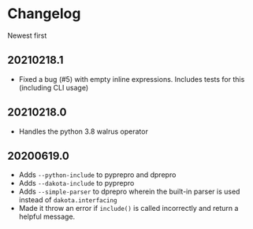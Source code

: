 # Changelog

Newest first

## 20210218.1

* Fixed a bug (#5) with empty inline expressions. Includes tests for this (including CLI usage)

## 20210218.0

* Handles the python 3.8 walrus operator

## 20200619.0

* Adds `--python-include` to pyprepro and dprepro
* Adds `--dakota-include` to pyprepro
* Adds `--simple-parser` to dprepro wherein the built-in parser is used instead of `dakota.interfacing`
* Made it throw an error if `include()` is called incorrectly and return a helpful message. 
